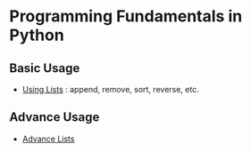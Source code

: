 # Programming Fundamentals in Python

## Basic Usage
- [Using Lists](https://github.com/reumng120/Python_basic/tree/main/lists_function) : append, remove, sort, reverse, etc.



## Advance Usage
- [Advance Lists](https://github.com/reumng120/Python_basic/tree/main/list_advance)

